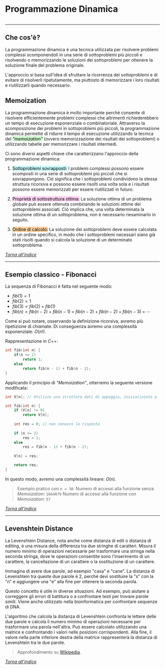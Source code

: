 # Programmazione Dinamica
```toc
```
---

## Che cos'è?
La programmazione dinamica è una tecnica utilizzata per risolvere problemi complessi scomponendoli in una serie di sottoproblemi più piccoli e risolvendo o memorizzando le soluzioni dei sottoproblemi per ottenere la soluzione finale del problema originale. 

L'approccio si basa sull'idea di sfruttare la ricorrenza dei sottoproblemi e di evitare di risolverli ripetutamente, ma piuttosto di memorizzare i loro risultati e riutilizzarli quando necessario.

## Memoization
La programmazione dinamica è molto importante perché consente di risolvere efficientemente problemi complessi che altrimenti richiederebbero un tempo di esecuzione esponenziale o combinatoriale. Attraverso la scomposizione dei problemi in sottoproblemi più piccoli, la programmazione dinamica permette di ridurre il tempo di esecuzione utilizzando la tecnica del <mark style="background: #BBFABBA6;">*"memoization"*</mark> (ovvero memorizzazione dei risultati dei sottoproblemi) o utilizzando tabelle per memorizzare i risultati intermedi.

Ci sono diversi aspetti chiave che caratterizzano l'approccio della programmazione dinamica:
1.  <mark style="background: #ABF7F7A6;">Sottoproblemi sovrapposti:</mark> I problemi complessi possono essere scomposti in una serie di sottoproblemi più piccoli che si sovrappongono. Ciò significa che i sottoproblemi condividono la stessa struttura ricorsiva e possono essere risolti una volta sola e i risultati possono essere memorizzati per essere riutilizzati in futuro.

2.  <mark style="background: #FFB8EBA6;">Proprietà di sottostruttura ottima:</mark> La soluzione ottima di un problema globale può essere ottenuta combinando le soluzioni ottime dei sottoproblemi associati. Ciò implica che, una volta determinata la soluzione ottima di un sottoproblema, non è necessario riesaminarlo in seguito.

3.  <mark style="background: #FFB86CA6;">Ordine di calcolo:</mark> La soluzione dei sottoproblemi deve essere calcolata in un ordine specifico, in modo che i sottoproblemi necessari siano già stati risolti quando si calcola la soluzione di un determinato sottoproblema.

[_Torna all'indice_](#Programmazione%20Dinamica)

---

## Esempio classico - Fibonacci
La sequenza di Fibonacci è fatta nel seguente modo:
- $fib(1) = 1$
- $fib(2) = 1$
- $fib(3) = fib(2) + fib(1)$
- $fib(n) = fib(n-2) + fib(n - 1) \;=\; fib(n-2) + fib(n - 2) + fib(n - 3) \;= \;\cdots$

Come si può notare, osservando la definizione ricorsiva, avremo più ripetizione di chiamate. Di conseguenza avremo una complessità esponenziale: $O(n!)$.

Rappresentazione in $C$++:
```cpp
int fib(int n) {
	if(n <= 2)
		return 1;
	else
		return fib(n - 1) + fib(n - 2);
}
```

Applicando il principio di _"Memoization"_, otterremo la seguente versione modificata:
```cpp
int V[n]; // Utilizzo una struttura dati di appoggio, inizializzato a `0`

int fib(int n) {	
	if (V[n] != 0)
		return V[n];
	
	int res = 0; // non conosco la risposta
	
	if (n <= 2)
		res = 1;
	else
		res = fib(n - 1) + fib(n - 2);
	
	V[n] = res;

	return res;
}
```

In questo modo, avremo una complessità lineare: $O(n)$.

> Esempio pratico con `n = 30`:
> Numero di accessi alla funzione senza *Memoization*: `1664079`
> Numero di accessi alla funzione con *Memoization*: `57`

[_Torna all'indice_](#Programmazione%20Dinamica)

---

## Levenshtein Distance
La Levenshtein Distance, nota anche come distanza di edit o distanza di editing, è una misura della differenza tra due stringhe di caratteri. Misura il numero minimo di operazioni necessarie per trasformare una stringa nella seconda stringa, dove le operazioni consentite sono l'inserimento di un carattere, la cancellazione di un carattere o la sostituzione di un carattere.

Immagina di avere due parole, ad esempio "casa" e "cane". La distanza di Levenshtein tra queste due parole è 2, perché devi sostituire la "s" con la "n" e aggiungere una "e" alla fine per ottenere la seconda parola.

Questo concetto è utile in diverse situazioni. Ad esempio, può aiutare a correggere gli errori di battitura o a confrontare testi per trovare parole simili. Viene anche utilizzato nella bioinformatica per confrontare sequenze di DNA.

L'algoritmo che calcola la distanza di Levenshtein confronta le lettere delle due parole e calcola il numero minimo di operazioni necessarie per trasformare una parola nell'altra. Può essere calcolato utilizzando una matrice e confrontando i valori nelle posizioni corrispondenti. Alla fine, il valore nella parte inferiore destra della matrice rappresenterà la distanza di Levenshtein tra le due parole.

> Approfondimento su [Wikipedia](https://en.wikipedia.org/wiki/Levenshtein_distance).

[_Torna all'indice_](#Programmazione%20Dinamica)
